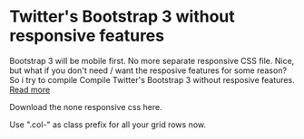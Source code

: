 Twitter's Bootstrap 3 without responsive features
================================================

Bootstrap 3 will be mobile first. No more separate responsive CSS file. Nice, but what if you don't need / want the resposive features for some reason? So i try to compile Compile Twitter's Bootstrap 3 without resposive features.
[Read more](http://bassjobsen.weblogs.fm/compile-twitters-bootstrap-3-without-responsive-features/)

Download the none responsive css here.

Use ".col-" as class prefix for all your grid rows now.
